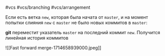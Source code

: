 #vcs #vcs/branching #vcs/arrangement 

Если есть ветка `new`, которая была начата от `master`, и на момент попытки слияния `new` с `master` не было новых коммитов в `master`:

**git** переместит указатель `master` на последний коммит `new`. Получится линейная история коммитов

![[Fast forward merge-1714658939000.jpeg]]